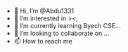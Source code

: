 - 👋 Hi, I’m @Abdu1331
- 👀 I’m interested in ><coding><;
- 🌱 I’m currently learning Byech CSE...
- 💞️ I’m looking to collaborate on ...
- 📫 How to reach me 

<!---
Abdu1331/Abdu1331 is a ✨ special ✨ repository because its `README.md` (this file) appears on your GitHub profile.
You can click the Preview link to take a look at your changes.
--->
